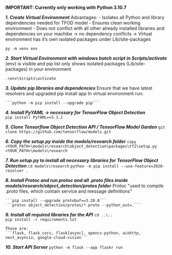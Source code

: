 **IMPORTANT: Currently only working with Python 3.10.7**

***1.  Create Virtual Environment***
    Advantages:
    -	Isolates all Python and library dependencies needed for TFOD model
    -	Ensures clean working environment
    -	Does not conflict with all other already installed libraries and dependencies on your machibe 
        -> no dependency conflicts
        -> Virtual environment has it’s own isolated packages under Lib/site-packages

    py -m venv env

***2.  Start Virtual Environment with windows batch script in Scripts/activate***  
    (env) is visible and pip list only shows isolated packages (Lib/site-packages) in your environment  

    .\env\Scripts\activate

***3.  Update pip libraries and dependencies***
    Ensure that we have latest resolvers and upgraded pip install app
    In virtual environment run:

    ```python -m pip install --upgrade pip```

***4.  Install PyYAML -> necessary for TensorFlow Object Detection***  
    `pip install PyYAML==5.3.1`

***5.  Clone Tensorflow Object Detection API / TensorFlow Model Garden***
    ```git clone https://github.com/tensorflow/models.git```

***6.  Copy the setup.py inside the models/research folder***
    ```copy <YOUR_PATH>\models\research\object_detection\packages\tf2\setup.py <YOUR_PATH>\models\research```

***7.  Run setup.py to install all necessary libraries for TensorFlow Object Detection***
    ```cd models\research```
    ```python -m pip install --use-feature=2020-resolver .```

***8.  Install Protoc and run protoc and all .proto files inside models/research/object_detection/protos folder***
    Protoc "used to compile .proto files, which contain service and message definitions"

    ```pip install --upgrade protobuf==3.20.0```
    ```protoc object_detection/protos/*.proto --python_out=.```

***9.  Install all required libraries for the API***
    ```cd ..\..```  
    ```pip install -r requirements.txt```  

    Those are:  
    ```flask, flask_cors, flask[async], opencv-python, aiohttp, nest_asyncio, google-cloud-vision```

***10. Start API Server***
    ```python -m flask --app flaskr run```
